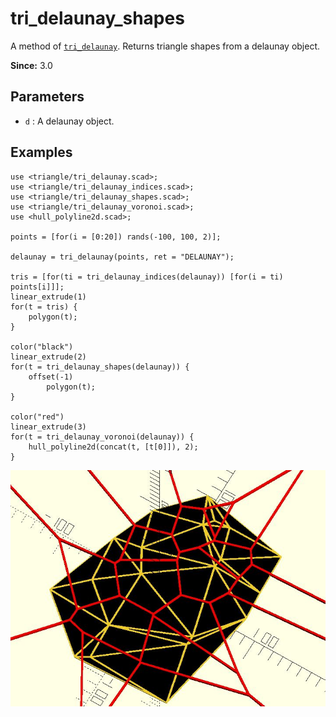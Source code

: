 # tri_delaunay_shapes

A method of [`tri_delaunay`](lib3x-tri_delaunay.html). Returns triangle shapes from a delaunay object. 

**Since:** 3.0

## Parameters

- `d` : A delaunay object. 

## Examples

	use <triangle/tri_delaunay.scad>;
	use <triangle/tri_delaunay_indices.scad>;
	use <triangle/tri_delaunay_shapes.scad>;
	use <triangle/tri_delaunay_voronoi.scad>;
	use <hull_polyline2d.scad>;

	points = [for(i = [0:20]) rands(-100, 100, 2)]; 

	delaunay = tri_delaunay(points, ret = "DELAUNAY");

	tris = [for(ti = tri_delaunay_indices(delaunay)) [for(i = ti) points[i]]];
	linear_extrude(1)
	for(t = tris) {
		polygon(t);
	}	

	color("black")
	linear_extrude(2)
	for(t = tri_delaunay_shapes(delaunay)) {
		offset(-1)
			polygon(t);
	}	

	color("red")
	linear_extrude(3)
	for(t = tri_delaunay_voronoi(delaunay)) {
		hull_polyline2d(concat(t, [t[0]]), 2);
	}

![tri_delaunay_shapes](images/lib3x-tri_delaunay_shapes-1.JPG)
